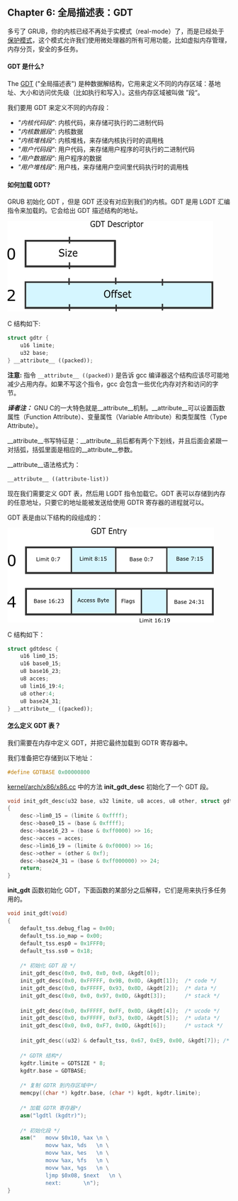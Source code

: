 ## Chapter 6: 全局描述表：GDT

多亏了 GRUB，你的内核已经不再处于实模式（real-mode）了，而是已经处于 [保护模式](http://en.wikipedia.org/wiki/Protected_mode)，这个模式允许我们使用微处理器的所有可用功能，比如虚拟内存管理，内存分页，安全的多任务。

#### GDT 是什么?

The [GDT](http://en.wikipedia.org/wiki/Global_Descriptor_Table) ("全局描述表") 是种数据解结构，它用来定义不同的内存区域：基地址、大小和访问优先级（比如执行和写入）。这些内存区域被叫做 ”段“。

我们要用 GDT 来定义不同的内存段：

* *"内核代码段"*: 内核代码，来存储可执行的二进制代码
* *"内核数据段"*: 内核数据
* *"内核堆栈段"*: 内核堆栈，来存储内核执行时的调用栈
* *"用户代码段"*: 用户代码，来存储用户程序的可执行的二进制代码
* *"用户数据段"*: 用户程序的数据
* *"用户堆栈段"*: 用户栈，来存储用户空间里代码执行时的调用栈

#### 如何加载 GDT?

GRUB 初始化 GDT ，但是 GDT 还没有对应到我们的内核。GDT 是用 LGDT 汇编指令来加载的。它会给出 GDT 描述结构的地址。

![GDTR](./gdtr.png)

C 结构如下:

```cpp
struct gdtr {
	u16 limite;
	u32 base;
} __attribute__ ((packed));
```

**注意:**  指令 ```__attribute__ ((packed))``` 是告诉 gcc 编译器这个结构应该尽可能地减少占用内存。如果不写这个指令，gcc 会包含一些优化内存对齐和访问的字节。

***译者注：***
GNU C的一大特色就是__attribute__机制。__attribute__可以设置函数属性（Function Attribute）、变量属性（Variable Attribute）和类型属性（Type Attribute）。

__attribute__书写特征是：__attribute__前后都有两个下划线，并且后面会紧跟一对括弧，括弧里面是相应的__attribute__参数。

__attribute__语法格式为：

```cpp
__attribute__ ((attribute-list))
```

现在我们需要定义 GDT 表，然后用 LGDT 指令加载它。GDT 表可以存储到内存的任意地址，只要它的地址能被发送给使用 GDTR 寄存器的进程就可以。

GDT 表是由以下结构的段组成的：

![GDTR](./gdtentry.png)

C 结构如下：

```cpp
struct gdtdesc {
	u16 lim0_15;
	u16 base0_15;
	u8 base16_23;
	u8 acces;
	u8 lim16_19:4;
	u8 other:4;
	u8 base24_31;
} __attribute__ ((packed));
```

#### 怎么定义 GDT 表？

我们需要在内存中定义 GDT，并把它最终加载到 GDTR 寄存器中。

我们准备把它存储到以下地址：

```cpp
#define GDTBASE	0x00000800
```

[kernel/arch/x86/x86.cc](https://github.com/ningskyer/How-to-Make-a-Computer-Operating-System/blob/master/src/kernel/arch/x86/x86.cc) 中的方法 **init_gdt_desc** 初始化了一个 GDT 段。

```cpp
void init_gdt_desc(u32 base, u32 limite, u8 acces, u8 other, struct gdtdesc *desc)
{
	desc->lim0_15 = (limite & 0xffff);
	desc->base0_15 = (base & 0xffff);
	desc->base16_23 = (base & 0xff0000) >> 16;
	desc->acces = acces;
	desc->lim16_19 = (limite & 0xf0000) >> 16;
	desc->other = (other & 0xf);
	desc->base24_31 = (base & 0xff000000) >> 24;
	return;
}
```

 **init_gdt** 函数初始化 GDT，下面函数的某部分之后解释，它们是用来执行多任务用的。

```cpp
void init_gdt(void)
{
	default_tss.debug_flag = 0x00;
	default_tss.io_map = 0x00;
	default_tss.esp0 = 0x1FFF0;
	default_tss.ss0 = 0x18;

	/* 初始化 GDT 段 */
	init_gdt_desc(0x0, 0x0, 0x0, 0x0, &kgdt[0]);
	init_gdt_desc(0x0, 0xFFFFF, 0x9B, 0x0D, &kgdt[1]);	/* code */
	init_gdt_desc(0x0, 0xFFFFF, 0x93, 0x0D, &kgdt[2]);	/* data */
	init_gdt_desc(0x0, 0x0, 0x97, 0x0D, &kgdt[3]);		/* stack */

	init_gdt_desc(0x0, 0xFFFFF, 0xFF, 0x0D, &kgdt[4]);	/* ucode */
	init_gdt_desc(0x0, 0xFFFFF, 0xF3, 0x0D, &kgdt[5]);	/* udata */
	init_gdt_desc(0x0, 0x0, 0xF7, 0x0D, &kgdt[6]);		/* ustack */

	init_gdt_desc((u32) & default_tss, 0x67, 0xE9, 0x00, &kgdt[7]);	/* descripteur de tss */

	/* GDTR 结构*/
	kgdtr.limite = GDTSIZE * 8;
	kgdtr.base = GDTBASE;

	/* 复制 GDTR 到内存区域中*/
	memcpy((char *) kgdtr.base, (char *) kgdt, kgdtr.limite);

	/* 加载 GDTR 寄存器*/
	asm("lgdtl (kgdtr)");

	/* 初始化段 */
	asm("   movw $0x10, %ax	\n \
            movw %ax, %ds	\n \
            movw %ax, %es	\n \
            movw %ax, %fs	\n \
            movw %ax, %gs	\n \
            ljmp $0x08, $next	\n \
            next:		\n");
}
```
